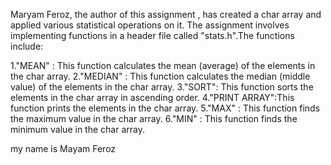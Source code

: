 Maryam Feroz, the author of this assignment , has created a char array and applied various statistical operations on it. The assignment involves implementing functions in a header file called "stats.h".The functions include:

1."MEAN" : This function calculates the mean (average) of the elements in the char array.
2."MEDIAN" : This function calculates the median (middle value) of the elements in the char array.
3."SORT": This function sorts the elements in the char array in ascending order.
4."PRINT ARRAY":This function prints the elements in the char array.
5."MAX" : This function finds the maximum value in the char array.
6."MIN" : This function finds the minimum value in the char array.

my name is Mayam Feroz

